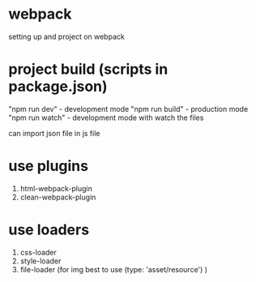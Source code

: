 # webpack
setting up and project on webpack

# project build (scripts in package.json)
"npm run dev" - development mode
"npm run build" - production mode
"npm run watch" - development mode with watch the files

can import json file in js file

# use plugins
1) html-webpack-plugin
2) clean-webpack-plugin

# use loaders
1) css-loader
2) style-loader
3) file-loader (for img best to use (type: 'asset/resource') )